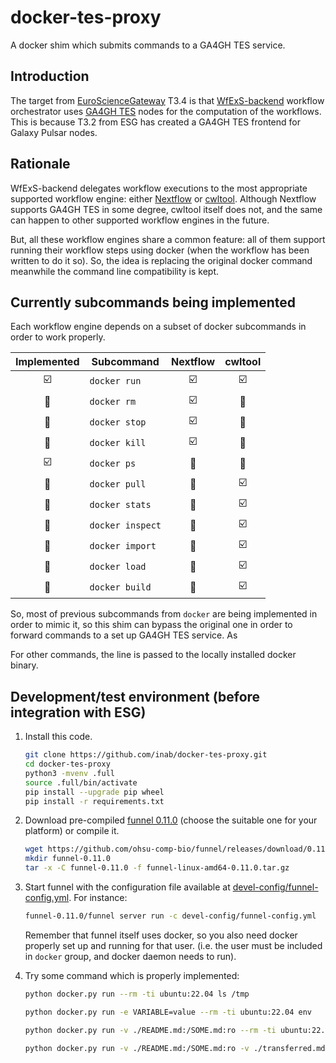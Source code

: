 # docker-tes-proxy

A docker shim which submits commands to a GA4GH TES service.

## Introduction

The target from [EuroScienceGateway](https://galaxyproject.org/projects/esg/) T3.4
is that [WfExS-backend](https://github.com/inab/WfExS-backend) workflow
orchestrator uses [GA4GH TES](https://ga4gh.github.io/task-execution-schemas/docs/)
nodes for the computation of the
workflows. This is because T3.2 from ESG has created a GA4GH TES frontend
for Galaxy Pulsar nodes.

## Rationale
WfExS-backend delegates workflow executions to the most appropriate 
supported workflow engine: either [Nextflow](https://www.nextflow.io)
or [cwltool](https://cwltool.readthedocs.io). Although Nextflow supports
GA4GH TES in some degree, cwltool itself does not, and the same can happen
to other supported workflow engines in the future.

But, all these workflow engines share a common feature: all of them support
running their workflow steps using docker (when the workflow has been written
to do it so). So, the idea is replacing the original docker command
meanwhile the command line compatibility is kept.

## Currently subcommands being implemented

Each workflow engine depends on a subset of docker subcommands in order
to work properly.

| Implemented | Subcommand | Nextflow | cwltool |
|:-----------:|------------|:--------:|:-------:|
| :ballot_box_with_check: | `docker run` | :ballot_box_with_check: | :ballot_box_with_check: |
| :black_square_button: | `docker rm` | :ballot_box_with_check: | :black_square_button: |
| :black_square_button: | `docker stop` | :ballot_box_with_check: | :black_square_button: |
| :black_square_button: | `docker kill` | :ballot_box_with_check: | :black_square_button: |
| :ballot_box_with_check: | `docker ps` | :black_square_button: | :black_square_button: |
| :black_square_button: | `docker pull` | :black_square_button: | :ballot_box_with_check: |
| :black_square_button: | `docker stats` | :black_square_button: | :ballot_box_with_check: |
| :black_square_button: | `docker inspect` | :black_square_button: | :ballot_box_with_check: |
| :black_square_button: | `docker import` | :black_square_button: | :ballot_box_with_check: |
| :black_square_button: | `docker load` | :black_square_button: | :ballot_box_with_check: |
| :black_square_button: | `docker build` | :black_square_button: | :ballot_box_with_check: |

So, most of previous subcommands from `docker` are being implemented in order to mimic it,
so this shim can bypass the original one in order to forward commands
to a set up GA4GH TES service. As 

For other commands, the line is passed to the locally installed docker binary.

## Development/test environment (before integration with ESG)

1. Install this code.
   
   ```bash
   git clone https://github.com/inab/docker-tes-proxy.git
   cd docker-tes-proxy
   python3 -mvenv .full
   source .full/bin/activate
   pip install --upgrade pip wheel
   pip install -r requirements.txt
   ```

2. Download pre-compiled [funnel 0.11.0](https://github.com/ohsu-comp-bio/funnel/releases/tag/0.11.0)
   (choose the suitable one for your platform) or compile it.
   
   ```bash
   wget https://github.com/ohsu-comp-bio/funnel/releases/download/0.11.0/funnel-linux-amd64-0.11.0.tar.gz
   mkdir funnel-0.11.0
   tar -x -C funnel-0.11.0 -f funnel-linux-amd64-0.11.0.tar.gz
   ```
   
3. Start funnel with the configuration file available at [devel-config/funnel-config.yml](devel-config/funnel-config.yml).
   For instance:
   
   ```bash
   funnel-0.11.0/funnel server run -c devel-config/funnel-config.yml
   ```
   
   Remember that funnel itself uses docker, so you also need docker properly set up and running for that user.
   (i.e. the user must be included in `docker` group, and docker daemon needs to run).
   
4. Try some command which is properly implemented:
   
   ```bash
   python docker.py run --rm -ti ubuntu:22.04 ls /tmp
   ```

   ```bash
   python docker.py run -e VARIABLE=value --rm -ti ubuntu:22.04 env
   ```

   ```bash
   python docker.py run -v ./README.md:/SOME.md:ro --rm -ti ubuntu:22.04 md5sum /SOME.md
   ```

   ```bash
   python docker.py run -v ./README.md:/SOME.md:ro -v ./transferred.md:/tmp/OTHER.md --rm -ti ubuntu:22.04 cp /SOME.md /tmp/OTHER.md
   ```
